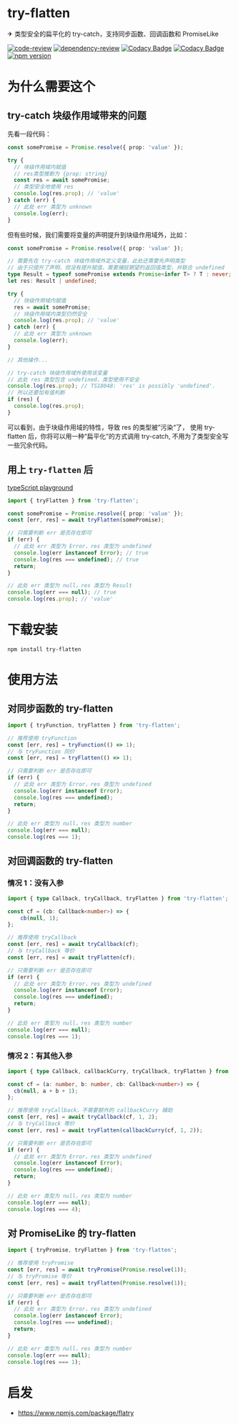 # try-flatten

✈ 类型安全的扁平化的 try-catch，支持同步函数、回调函数和 PromiseLike

[![code-review](https://github.com/FrontEndDev-org/try-flatten/actions/workflows/code-review.yml/badge.svg)](https://github.com/FrontEndDev-org/try-flatten/actions/workflows/code-review.yml)
[![dependency-review](https://github.com/FrontEndDev-org/try-flatten/actions/workflows/dependency-review.yml/badge.svg)](https://github.com/FrontEndDev-org/try-flatten/actions/workflows/dependency-review.yml)
[![Codacy Badge](https://app.codacy.com/project/badge/Grade/948a21cc839b431490dd8b8bf22628c3)](https://app.codacy.com/gh/FrontEndDev-org/try-flatten/dashboard?utm_source=gh&utm_medium=referral&utm_content=&utm_campaign=Badge_grade)
[![Codacy Badge](https://app.codacy.com/project/badge/Coverage/948a21cc839b431490dd8b8bf22628c3)](https://app.codacy.com/gh/FrontEndDev-org/try-flatten/dashboard?utm_source=gh&utm_medium=referral&utm_content=&utm_campaign=Badge_coverage)
[![npm version](https://badge.fury.io/js/try-flatten.svg)](https://npmjs.com/package/try-flatten)


# 为什么需要这个
## try-catch 块级作用域带来的问题
先看一段代码：

```ts
const somePromise = Promise.resolve({ prop: 'value' });

try {
  // 块级作用域内赋值
  // res类型推断为 {prop: string}
  const res = await somePromise;
  // 类型安全地使用 res
  console.log(res.prop); // 'value'
} catch (err) {
  // 此处 err 类型为 unknown
  console.log(err);
}
```

但有些时候，我们需要将变量的声明提升到块级作用域外，比如：

```ts
const somePromise = Promise.resolve({ prop: 'value' });

// 需要先在 try-catch 块级作用域外定义变量，此处还需要先声明类型
// 由于只提升了声明，但没有提升赋值，需要捕捉期望的返回值类型，并联合 undefined
type Result = typeof somePromise extends Promise<infer T> ? T : never;
let res: Result | undefined;

try {
  // 块级作用域内赋值
  res = await somePromise;
  // 块级作用域内类型仍然安全
  console.log(res.prop); // 'value'
} catch (err) {
  // 此处 err 类型为 unknown
  console.log(err);
}

// 其他操作...

// try-catch 块级作用域外使用该变量
// 此处 res 类型包含 undefined，类型使用不安全
console.log(res.prop); // TS18048: 'res' is possibly 'undefined'.
// 所以还要加有值判断
if (res) {
  console.log(res.prop);
}
```

可以看到，由于块级作用域的特性，导致 res 的类型被”污染“了， 使用 try-flatten 后，你将可以用一种“扁平化”的方式调用 try-catch, 不用为了类型安全写一些冗余代码。

## 用上 `try-flatten` 后

[typeScript playground](https://l.ydr.me/jK6C64rW)

```ts
import { tryFlatten } from 'try-flatten';

const somePromise = Promise.resolve({ prop: 'value' });
const [err, res] = await tryFlatten(somePromise);

// 只需要判断 err 是否存在即可
if (err) {
  // 此处 err 类型为 Error，res 类型为 undefined
  console.log(err instanceof Error); // true
  console.log(res === undefined); // true
  return;
}

// 此处 err 类型为 null，res 类型为 Result
console.log(err === null); // true
console.log(res.prop); // 'value'
```

# 下载安装
```shell
npm install try-flatten
```


# 使用方法
## 对同步函数的 try-flatten

```ts
import { tryFunction, tryFlatten } from 'try-flatten';

// 推荐使用 tryFunction
const [err, res] = tryFunction(() => 1);
// 与 tryFunction 同价
const [err, res] = tryFlatten(() => 1);

// 只需要判断 err 是否存在即可
if (err) {
  // 此处 err 类型为 Error，res 类型为 undefined
  console.log(err instanceof Error);
  console.log(res === undefined);
  return;
}

// 此处 err 类型为 null，res 类型为 number
console.log(err === null);
console.log(res === 1);
```

## 对回调函数的 try-flatten
### 情况 1：没有入参

```ts
import { type Callback, tryCallback, tryFlatten } from 'try-flatten';

const cf = (cb: Callback<number>) => {
    cb(null, 1);
};

// 推荐使用 tryCallback
const [err, res] = await tryCallback(cf);
// 与 tryCallback 等价
const [err, res] = await tryFlatten(cf);

// 只需要判断 err 是否存在即可
if (err) {
  // 此处 err 类型为 Error，res 类型为 undefined
  console.log(err instanceof Error);
  console.log(res === undefined);
  return;
}

// 此处 err 类型为 null，res 类型为 number
console.log(err === null);
console.log(res === 1);
```

### 情况 2：有其他入参
```ts
import { type Callback, callbackCurry, tryCallback, tryFlatten } from 'try-flatten';

const cf = (a: number, b: number, cb: Callback<number>) => {
  cb(null, a + b + 1);
};

// 推荐使用 tryCallback，不需要额外的 callbackCurry 辅助
const [err, res] = await tryCallback(cf, 1, 2);
// 与 tryCallback 等价
const [err, res] = await tryFlatten(callbackCurry(cf, 1, 2));

// 只需要判断 err 是否存在即可
if (err) {
  // 此处 err 类型为 Error，res 类型为 undefined
  console.log(err instanceof Error);
  console.log(res === undefined);
  return;
}

// 此处 err 类型为 null，res 类型为 number
console.log(err === null);
console.log(res === 4);
```

## 对 PromiseLike 的 try-flatten

```ts
import { tryPromise, tryFlatten } from 'try-flatten';

// 推荐使用 tryPromise
const [err, res] = await tryPromise(Promise.resolve(1));
// 与 tryPromise 等价
const [err, res] = await tryFlatten(Promise.resolve(1));

// 只需要判断 err 是否存在即可
if (err) {
  // 此处 err 类型为 Error，res 类型为 undefined
  console.log(err instanceof Error);
  console.log(res === undefined);
  return;
}

// 此处 err 类型为 null，res 类型为 number
console.log(err === null);
console.log(res === 1);
```

# 启发
- <https://www.npmjs.com/package/flatry>
